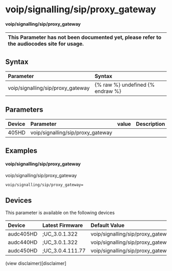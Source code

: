 ﻿---
description: voip/signalling/sip/proxy_gateway
search: false
---

# voip/signalling/sip/proxy_gateway

#### voip/signalling/sip/proxy_gateway


| This Parameter has not been documented yet, please refer to the audiocodes site for usage.  |
| :--- |

## Syntax
| Parameter | Syntax |
| :--- | :--- |
|voip/signalling/sip/proxy_gateway | {% raw %} undefined {% endraw %} |

## Parameters
|Device|Parameter|value|Description|
|:---|:---|:---|:---|
| 405HD | voip/signalling/sip/proxy_gateway |  |  |

## Examples
#### voip/signalling/sip/proxy_gateway

voip/signalling/sip/proxy_gateway

```
voip/signalling/sip/proxy_gateway=
```

## Devices
This parameter is available on the following devices

| Device | Latest Firmware | Default Value |
|:---|:---|:---|
| audc405HD | ;UC_3.0.1.322 | voip/signalling/sip/proxy_gateway= 
| audc440HD | ;UC_3.0.1.322 | voip/signalling/sip/proxy_gateway= 
| audc450HD | ;UC_3.0.4.111.77 | voip/signalling/sip/proxy_gateway= 

(view disclaimer)[disclaimer]
